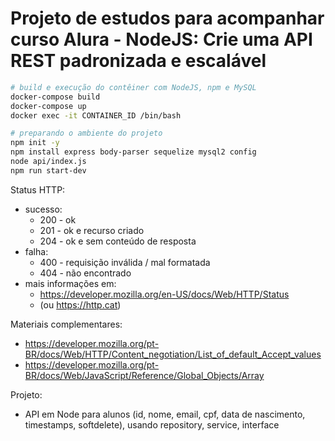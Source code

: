 # Projeto de estudos para acompanhar curso Alura - NodeJS: Crie uma API REST padronizada e escalável

```bash
# build e execução do contêiner com NodeJS, npm e MySQL
docker-compose build
docker-compose up
docker exec -it CONTAINER_ID /bin/bash

# preparando o ambiente do projeto
npm init -y
npm install express body-parser sequelize mysql2 config
node api/index.js
npm run start-dev

```

Status HTTP:
* sucesso:
    * 200 - ok
    * 201 - ok e recurso criado
    * 204 - ok e sem conteúdo de resposta
* falha:
    * 400 - requisição inválida / mal formatada
    * 404 - não encontrado
* mais informações em: 
    * https://developer.mozilla.org/en-US/docs/Web/HTTP/Status 
    * (ou https://http.cat)

Materiais complementares:
* https://developer.mozilla.org/pt-BR/docs/Web/HTTP/Content_negotiation/List_of_default_Accept_values
* https://developer.mozilla.org/pt-BR/docs/Web/JavaScript/Reference/Global_Objects/Array

Projeto:
* API em Node para alunos (id, nome, email, cpf, data de nascimento, timestamps, softdelete), usando repository, service, interface